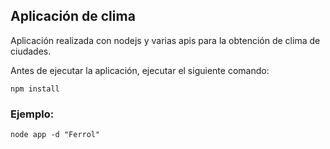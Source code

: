 ## Aplicación de clima

Aplicación realizada con nodejs y varias apis para la obtención de clima de ciudades.

Antes de ejecutar la aplicación, ejecutar el siguiente comando:

```npm install```

### Ejemplo:
```
node app -d "Ferrol"
```